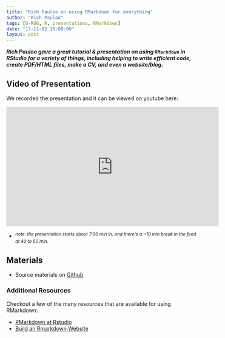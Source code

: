 ```yaml
---
title: "Rich Pauloo on using RMarkdown for everything"
author: "Rich Pauloo"
tags: [D-RUG, R, presentations, RMarkdown]
date: "17-11-02 10:00:00"
layout: post
---
```


**_Rich Pauloo gave a great tutorial & presentation on using `RMarkdown` in RStudio for a variety of things, including helping to write efficient code, create PDF/HTML files, make a CV, and even a website/blog._**

## Video of Presentation

We recorded the presentation and it can be viewed on youtube here:

<iframe width="560" height="315" src="https://www.youtube.com/embed/CHBOVuo6RCo?rel=0&amp;start=422" frameborder="0" allowfullscreen></iframe>

 - *<sup>note: the presentation starts about 7:00 min in, and there's a ~10 min break in the feed at 42 to 52 min.</sup>*

## Materials

 - Source materials on [Github](https://github.com/richpauloo/RMarkdown-workshop)

### Additional Resources

Checkout a few of the many resources that are available for using RMarkdown:
  - [RMarkdown at Rstudio](http://rmarkdown.rstudio.com/)
  - [Build an Rmarkdown Website](http://livefreeordichotomize.com/2017/08/08/how-to-make-an-rmarkdown-website/)
  